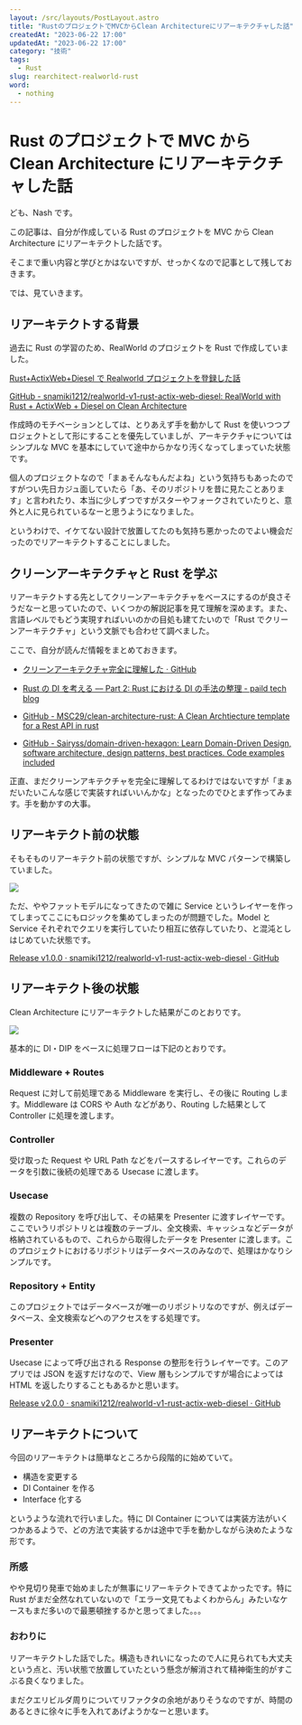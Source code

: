 ```yaml
---
layout: /src/layouts/PostLayout.astro
title: "RustのプロジェクトでMVCからClean Architectureにリアーキテクチャした話"
createdAt: "2023-06-22 17:00"
updatedAt: "2023-06-22 17:00"
category: "技術"
tags:
  - Rust
slug: rearchitect-realworld-rust
word:
  - nothing
---
```


# Rust のプロジェクトで MVC から Clean Architecture にリアーキテクチャした話

ども、Nash です。

この記事は、自分が作成している Rust のプロジェクトを MVC から Clean Architecture にリアーキテクトした話です。

そこまで重い内容と学びとかはないですが、せっかくなので記事として残しておきます。

では、見ていきます。

## リアーキテクトする背景

過去に Rust の学習のため、RealWorld のプロジェクトを Rust で作成していました。

[Rust+ActixWeb+Diesel で Realworld プロジェクトを登録した話](/rust-actix-web-diesel-realworld/)

[GitHub - snamiki1212/realworld-v1-rust-actix-web-diesel: RealWorld with Rust + ActixWeb + Diesel on Clean Architecture](https://github.com/snamiki1212/realworld-v1-rust-actix-web-diesel)

作成時のモチベーションとしては、とりあえず手を動かして Rust を使いつつプロジェクトとして形にすることを優先していましが、アーキテクチャについてはシンプルな MVC を基本にしていて途中からかなり汚くなってしまっていた状態です。

個人のプロジェクトなので「まぁそんなもんだよね」という気持ちもあったのですがつい先日カジュ面していたら「あ、そのリポジトリを昔に見たことあります」と言われたり、本当に少しずつですがスターやフォークされていたりと、意外と人に見られているなーと思うようになりました。

というわけで、イケてない設計で放置してたのも気持ち悪かったのでよい機会だったのでリアーキテクトすることにしました。

## クリーンアーキテクチャと Rust を学ぶ

リアーキテクトする先としてクリーンアーキテクチャをベースにするのが良さそうだなーと思っていたので、いくつかの解説記事を見て理解を深めます。また、言語レベルでもどう実現すればいいのかの目処も建てたいので「Rust でクリーンアーキテクチャ」という文脈でも合わせて調べました。

ここで、自分が読んだ情報をまとめておきます。

- [クリーンアーキテクチャ完全に理解した · GitHub](https://gist.github.com/mpppk/609d592f25cab9312654b39f1b357c60)

- [Rust の DI を考える –– Part 2: Rust における DI の手法の整理 - paild tech blog](https://techblog.paild.co.jp/entry/2023/06/12/170637)
- [GitHub - MSC29/clean-architecture-rust: A Clean Archtiecture template for a Rest API in rust](https://github.com/MSC29/clean-architecture-rust/tree/main)
- [GitHub - Sairyss/domain-driven-hexagon: Learn Domain-Driven Design, software architecture, design patterns, best practices. Code examples included](https://github.com/Sairyss/domain-driven-hexagon)

正直、まだクリーンアキテクチャを完全に理解してるわけではないですが「まぁだいたいこんな感じで実装すればいいんかな」となったのでひとまず作ってみます。手を動かすの大事。

## リアーキテクト前の状態

そもそものリアーキテクト前の状態ですが、シンプルな MVC パターンで構築していました。

[![](https://mermaid.ink/img/pako:eNqVUk1PwzAM_StRToA2eq_QJLZynJDYkXLwEm8EtUlx3CE07b_TJC2rqk2Imz_es9-zfJTKaZS59PjZolVYGNgT1KUVAhQ7EqvKoOWQN0BslGnAslgbrSv8AkIBfpQ9bGmR1b9pdjclrpxlclWFFIjnLBJfdwjcEr5l0Jh78lPyBulgVFzZhxOaT9UL1GJZ2lBLdsR8sRipzgUF-z7aHFkLqLPEXMzjhLODaf_Re7O3gp14SfPE8_YDFQeVNyOZ_bZO5u2Fib21ft3gOXSKZSyGcrH8A_sf3V18QGJhbJTuG2c9XtWe2lfEp_uGgyaYnMkaqQajuyc7BkIp-R1rLGXehRp30FZcytKeOmjbaGB80qb7PJnvoPI4k9Cy23xbJXOmFgdQ_6hDESNnnZ45_vTpB2sR_2U?type=png)](https://mermaid.live/edit#pako:eNqVUk1PwzAM_StRToA2eq_QJLZynJDYkXLwEm8EtUlx3CE07b_TJC2rqk2Imz_es9-zfJTKaZS59PjZolVYGNgT1KUVAhQ7EqvKoOWQN0BslGnAslgbrSv8AkIBfpQ9bGmR1b9pdjclrpxlclWFFIjnLBJfdwjcEr5l0Jh78lPyBulgVFzZhxOaT9UL1GJZ2lBLdsR8sRipzgUF-z7aHFkLqLPEXMzjhLODaf_Re7O3gp14SfPE8_YDFQeVNyOZ_bZO5u2Fib21ft3gOXSKZSyGcrH8A_sf3V18QGJhbJTuG2c9XtWe2lfEp_uGgyaYnMkaqQajuyc7BkIp-R1rLGXehRp30FZcytKeOmjbaGB80qb7PJnvoPI4k9Cy23xbJXOmFgdQ_6hDESNnnZ45_vTpB2sR_2U)

ただ、ややファットモデルになってきたので雑に Service というレイヤーを作ってしまってここにもロジックを集めてしまったのが問題でした。Model と Service それぞれでクエリを実行していたり相互に依存していたり、と混沌としはじめていた状態です。

[Release v1.0.0 · snamiki1212/realworld-v1-rust-actix-web-diesel · GitHub](https://github.com/snamiki1212/realworld-v1-rust-actix-web-diesel/releases/tag/v1.0.0)

## リアーキテクト後の状態

Clean Architecture にリアーキテクトした結果がこのとおりです。

[![](https://mermaid.ink/img/pako:eNqNk99rgzAQx_-VECi0rOq7jD509rEwXPdU-5DquQbUuORcKaX_-xLj71GmIFzuvvnk7pK701gkQH2aZuIaX5hEcgiigujvLeNQ4HIZUWtFdLWykVBUCMeI7nmSZHBlEsiLdZLXs9yY31My9lhZeonkPyCVd887sVoTacSPiJ6ao0SBUmQZSE3tF39gKTCsNMA7NtbJizu1cqXqiO9apXOugZ09h1e24hHuU0HMlKm5seagKisdgUIoheIo5E2z-sUcnGzVfIzcFcjR4KwxBwVGOcEE2-MyYMjOOuWV9lnvYkEOoiQoyFYginz4NIjjhPBdgULH2dj7H7wPYpz9XU4vug43zRz1uA70nZm2rQ7bSofl1-5gO0jb5msy1wW0JRLHfbLd_edU92m6JtI9scnr09EQVCkKBUZm-0bXNAeZM57oububHRHFC-QQUV-bCaSsyvS4RcVDS6syYQi7xORB_ZRlCtaUVSg-bkVMfZQVtKKAsy_J8k4F9aa9HfB6zh-_085WkQ?type=png)](https://mermaid.live/edit#pako:eNqNk99rgzAQx_-VECi0rOq7jD509rEwXPdU-5DquQbUuORcKaX_-xLj71GmIFzuvvnk7pK701gkQH2aZuIaX5hEcgiigujvLeNQ4HIZUWtFdLWykVBUCMeI7nmSZHBlEsiLdZLXs9yY31My9lhZeonkPyCVd887sVoTacSPiJ6ao0SBUmQZSE3tF39gKTCsNMA7NtbJizu1cqXqiO9apXOugZ09h1e24hHuU0HMlKm5seagKisdgUIoheIo5E2z-sUcnGzVfIzcFcjR4KwxBwVGOcEE2-MyYMjOOuWV9lnvYkEOoiQoyFYginz4NIjjhPBdgULH2dj7H7wPYpz9XU4vug43zRz1uA70nZm2rQ7bSofl1-5gO0jb5msy1wW0JRLHfbLd_edU92m6JtI9scnr09EQVCkKBUZm-0bXNAeZM57oububHRHFC-QQUV-bCaSsyvS4RcVDS6syYQi7xORB_ZRlCtaUVSg-bkVMfZQVtKKAsy_J8k4F9aa9HfB6zh-_085WkQ)

基本的に DI・DIP をベースに処理フローは下記のとおりです。

### Middleware + Routes

Request に対して前処理である Middleware を実行し、その後に Routing します。Middleware は CORS や Auth などがあり、Routing した結果として Controller に処理を渡します。

### Controller

受け取った Request や URL Path などをパースするレイヤーです。これらのデータを引数に後続の処理である Usecase に渡します。

### Usecase

複数の Repository を呼び出して、その結果を Presenter に渡すレイヤーです。ここでいうリポジトリとは複数のテーブル、全文検索、キャッシュなどデータが格納されているもので、これらから取得したデータを Presenter に渡します。このプロジェクトにおけるリポジトリはデータベースのみなので、処理はかなりシンプルです。

### Repository + Entity

このプロジェクトではデータベースが唯一のリポジトリなのですが、例えばデータベース、全文検索などへのアクセスをする処理です。

### Presenter

Usecase によって呼び出される Response の整形を行うレイヤーです。このアプリでは JSON を返すだけなので、View 層もシンプルですが場合によっては HTML を返したりすることもあるかと思います。

[Release v2.0.0 · snamiki1212/realworld-v1-rust-actix-web-diesel · GitHub](https://github.com/snamiki1212/realworld-v1-rust-actix-web-diesel/releases/tag/v2.0.0)

## リアーキテクトについて

今回のリアーキテクトは簡単なところから段階的に始めていて。

- 構造を変更する
- DI Container を作る
- Interface 化する

というような流れで行いました。特に DI Container については実装方法がいくつかあるようで、どの方法で実装するかは途中で手を動かしながら決めたような形です。

### 所感

やや見切り発車で始めましたが無事にリアーキテクトできてよかったです。特に Rust がまだ全然なれていないので「エラー文見てもよくわからん」みたいなケースもまだ多いので最悪頓挫するかと思ってました。。。

### おわりに

リアーキテクトした話でした。構造もきれいになったので人に見られても大丈夫という点と、汚い状態で放置していたという懸念が解消されて精神衛生的がすこぶる良くなりました。

まだクエリビルダ周りについてリファクタの余地がありそうなのですが、時間のあるときに徐々に手を入れてあげようかなーと思います。

